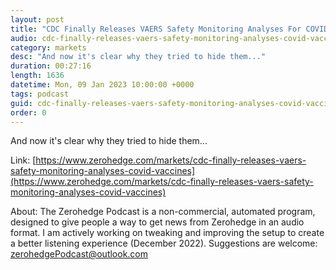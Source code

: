 ```yaml
---
layout: post
title: "CDC Finally Releases VAERS Safety Monitoring Analyses For COVID Vaccines"
audio: cdc-finally-releases-vaers-safety-monitoring-analyses-covid-vaccines-0
category: markets
desc: "And now it's clear why they tried to hide them..."
duration: 00:27:16
length: 1636
datetime: Mon, 09 Jan 2023 10:00:00 +0000
tags: podcast
guid: cdc-finally-releases-vaers-safety-monitoring-analyses-covid-vaccines-0
order: 0
---
```

And now it's clear why they tried to hide them...

Link: [https://www.zerohedge.com/markets/cdc-finally-releases-vaers-safety-monitoring-analyses-covid-vaccines](https://www.zerohedge.com/markets/cdc-finally-releases-vaers-safety-monitoring-analyses-covid-vaccines)

About: The Zerohedge Podcast is a non-commercial, automated program, designed to give people a way to get news from Zerohedge in an audio format.  I am actively working on tweaking and improving the setup to create a better listening experience (December 2022).  Suggestions are welcome: [zerohedgePodcast@outlook.com](mailto:zerohedgePodcast@outlook.com)